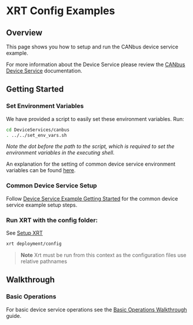 # XRT Config Examples

## Overview

This page shows you how to setup and run the CANbus device service example.

For more information about the Device Service please review the [CANbus Device Service](hhttps://docs.iotechsys.com/edge-xrt30/device-service-components/canbus-device-service-component.html) documentation.

## Getting Started

### **Set Environment Variables**

We have provided a script to easily set these environment variables. Run:

```bash
cd DeviceServices/canbus
. ../../set_env_vars.sh
```

_Note the dot before the path to the script, which is required to set the environment variables in the executing shell._

An explanation for the setting of common device service environment variables can be
found [here](../interactive-walkthrough/ds-getting-started-common.md#Device-service-configuration-setup).

### **Common Device Service Setup**

Follow [Device Service Example Getting Started](../interactive-walkthrough/ds-getting-started-common.md) for the common device service example setup steps.

### **Run XRT with the config folder:**

See [Setup XRT](../interactive-walkthrough/setup-xrt.md)

```bash
xrt deployment/config
```

> **Note** Xrt must be run from this context as the configuration files use relative pathnames

## Walkthrough

### Basic Operations

For basic device service operations see the [Basic Operations Walkthrough](../interactive-walkthrough/basic-operations.md) guide.
